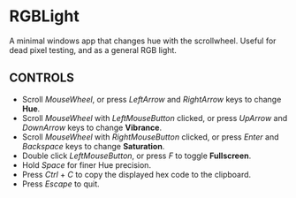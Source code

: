 # RGBLight
A minimal windows app that changes hue with the scrollwheel. Useful for dead pixel testing, and as a general RGB light.

## CONTROLS
- Scroll *MouseWheel*, or press *LeftArrow* and *RightArrow* keys to change **Hue**.
- Scroll *MouseWheel* with *LeftMouseButton* clicked, or press *UpArrow* and *DownArrow* keys to change **Vibrance**.
- Scroll *MouseWheel* with *RightMouseButton* clicked, or press *Enter* and *Backspace* keys to change **Saturation**.
- Double click *LeftMouseButton*, or press *F* to toggle **Fullscreen**.
- Hold *Space* for finer Hue precision.
- Press *Ctrl* + *C* to copy the displayed hex code to the clipboard.
- Press *Escape* to quit.
